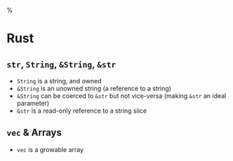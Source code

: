 %

# Rust

## `str`, `String`, `&String`, `&str`

- `String` is a string, and owned
- `&String` is an unowned string (a reference to a string)
- `&String` can be coerced to `&str` but not vice-versa (making `&str` an ideal parameter)
- `&str` is a read-only reference to a string slice

## `vec` & Arrays

- `vec` is a growable array
